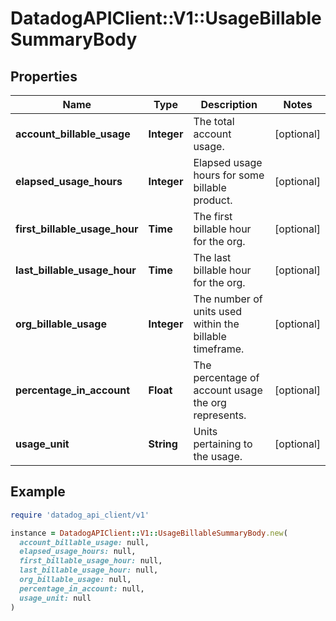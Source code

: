 # DatadogAPIClient::V1::UsageBillableSummaryBody

## Properties

| Name                          | Type        | Description                                             | Notes      |
| ----------------------------- | ----------- | ------------------------------------------------------- | ---------- |
| **account_billable_usage**    | **Integer** | The total account usage.                                | [optional] |
| **elapsed_usage_hours**       | **Integer** | Elapsed usage hours for some billable product.          | [optional] |
| **first_billable_usage_hour** | **Time**    | The first billable hour for the org.                    | [optional] |
| **last_billable_usage_hour**  | **Time**    | The last billable hour for the org.                     | [optional] |
| **org_billable_usage**        | **Integer** | The number of units used within the billable timeframe. | [optional] |
| **percentage_in_account**     | **Float**   | The percentage of account usage the org represents.     | [optional] |
| **usage_unit**                | **String**  | Units pertaining to the usage.                          | [optional] |

## Example

```ruby
require 'datadog_api_client/v1'

instance = DatadogAPIClient::V1::UsageBillableSummaryBody.new(
  account_billable_usage: null,
  elapsed_usage_hours: null,
  first_billable_usage_hour: null,
  last_billable_usage_hour: null,
  org_billable_usage: null,
  percentage_in_account: null,
  usage_unit: null
)
```
